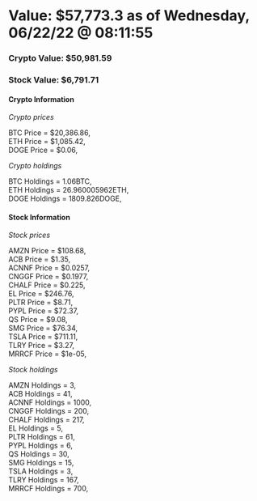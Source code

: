 # Value: $57,773.3 as of Wednesday, 06/22/22 @ 08:11:55 

### Crypto Value: $50,981.59

### Stock Value: $6,791.71

#### Crypto Information 
*Crypto prices* 

BTC Price = $20,386.86,  
ETH Price = $1,085.42,  
DOGE Price = $0.06,  


*Crypto holdings* 

BTC Holdings = 1.06BTC,  
ETH Holdings = 26.960005962ETH,  
DOGE Holdings = 1809.826DOGE,  


#### Stock Information 

*Stock prices* 

AMZN Price = $108.68,  
ACB Price = $1.35,  
ACNNF Price = $0.0257,  
CNGGF Price = $0.1977,  
CHALF Price = $0.225,  
EL Price = $246.76,  
PLTR Price = $8.71,  
PYPL Price = $72.37,  
QS Price = $9.08,  
SMG Price = $76.34,  
TSLA Price = $711.11,  
TLRY Price = $3.27,  
MRRCF Price = $1e-05,  


*Stock holdings* 

AMZN Holdings = 3,  
ACB Holdings = 41,  
ACNNF Holdings = 1000,  
CNGGF Holdings = 200,  
CHALF Holdings = 217,  
EL Holdings = 5,  
PLTR Holdings = 61,  
PYPL Holdings = 6,  
QS Holdings = 30,  
SMG Holdings = 15,  
TSLA Holdings = 3,  
TLRY Holdings = 167,  
MRRCF Holdings = 700,  


